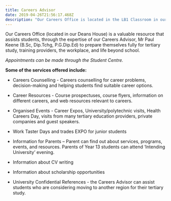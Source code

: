 ```yaml
---
title: Careers Advisor
date: 2019-04-26T21:56:17.468Z
description: "Our Careers Office is located in the LB1 Classroom in our school's Library. The Careers Office is a valuable resource that assists students, through the expertise of our Careers Advisor, Mr Paul Keene (B.Sc, Dip.Tchg, P.G.Dip.Ed) to prepare themselves fully for tertiary study, training providers, the workplace, and life beyond school.\_If a student would like an appointment with the Careers Advisor this can be made by filling out a slip at our Student Centre.\n"
---
```

Our Careers Office (located in our Deans House) is a valuable resource that assists students, through the expertise of our Careers Advisor, Mr Paul Keene (B.Sc, Dip.Tchg, P.G.Dip.Ed) to prepare themselves fully for tertiary study, training providers, the workplace, and life beyond school. 

_Appointments can be made through the Student Centre._

**Some of the services offered include:**

*   Careers Counselling - Careers counselling for career problems, decision-making and helping students find suitable career options.

*   Career Resources - Course prospectuses, course flyers, information on different careers, and web resources relevant to careers.
*   Organised Events - Career Expos, University/polytechnic visits, Health Careers Day, visits from many tertiary education providers, private companies and guest speakers.
*   Work Taster Days and trades EXPO for junior students
*   Information for Parents – Parent can find out about services, programs, events, and resources. Parents of Year 13 students can attend ‘Intending University’ evening.
*   Information about CV writing
*   Information about scholarship opportunities
*   University Confidential References - the Careers Advisor can assist students who are considering moving to another region for their tertiary study.
